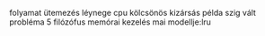folyamat ütemezés léynege
cpu
kölcsönös kizársás példa
szig vált probléma
5 filózófus
memórai kezelés mai modellje:lru